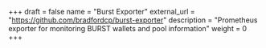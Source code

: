 +++ 
draft = false
name = "Burst Exporter"
external_url = "https://github.com/bradfordcp/burst-exporter"
description = "Prometheus exporter for monitoring BURST wallets and pool information"
weight = 0
+++


